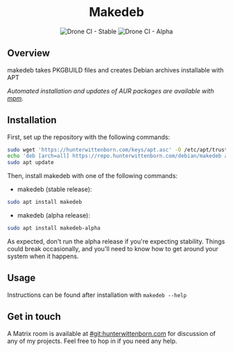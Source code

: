 <h1 align="center">Makedeb</h1>
<div align="center">
<img alt="Drone CI - Stable" src="https://img.shields.io/drone/build/hwittenborn/makedeb/stable?label=stable&server=https%3A%2F%2Fdrone.hunterwittenborn.com">
<img alt="Drone CI - Alpha" src="https://img.shields.io/drone/build/hwittenborn/makedeb/alpha?label=alpha&server=https%3A%2F%2Fdrone.hunterwittenborn.com">
</div>

## Overview ##
makedeb takes PKGBUILD files and creates Debian archives installable with APT

*Automated installation and updates of AUR packages are available with [mpm](https://github.com/hwittenborn/mpm).*

## Installation ##
First, set up the repository with the following commands:
```sh
sudo wget 'https://hunterwittenborn.com/keys/apt.asc' -O /etc/apt/trusted.gpg.d/hwittenborn.asc
echo 'deb [arch=all] https://repo.hunterwittenborn.com/debian/makedeb any main' | sudo tee /etc/apt/sources.list.d/makedeb.list
sudo apt update
```
Then, install makedeb with one of the following commands:
- makedeb (stable release):
```sh
sudo apt install makedeb
```
- makedeb (alpha release):
```sh
sudo apt install makedeb-alpha
```

As expected, don't run the alpha release if you're expecting stability. Things could break occasionally, and you'll need to know how to get around your system when it happens.

## Usage ##
Instructions can be found after installation with `makedeb --help`

## Get in touch ##
A Matrix room is available at [#git:hunterwittenborn.com](https://matrix.to/#/#git:hunterwittenborn.com) for discussion of any of my projects. Feel free to hop in if you need any help.
